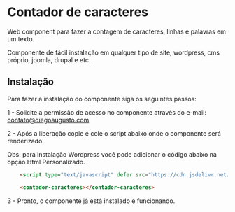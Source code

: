 
# Contador de caracteres

Web component para fazer a contagem de caracteres, linhas e palavras em um texto.

Componente de fácil instalação em qualquer tipo de site, wordpress, cms próprio, joomla, drupal e etc.





## Instalação

Para fazer a instalação do componente siga os seguintes passos:

1 - Solicite a permissão de acesso no componente através do e-mail: contato@diegoaugusto.com

2 - Após a liberação copie e cole o script abaixo onde o componente será renderizado.

Obs: para instalação Wordpress você pode adicionar o código abaixo na opção Html Personalizado.

```html
    <script type="text/javascript" defer src="https://cdn.jsdelivr.net/gh/vulgodizz/web-components/v1/contador-de-caracteres/lazy.min.js"></script>

    <contador-caracteres></contador-caracteres>
```
    
3 - Pronto, o componente já está instalado e funcionando.
